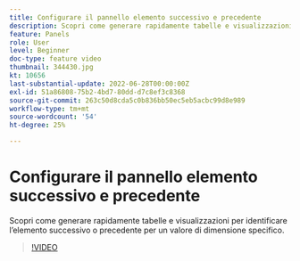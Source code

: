 ```yaml
---
title: Configurare il pannello elemento successivo e precedente
description: Scopri come generare rapidamente tabelle e visualizzazioni per identificare l’elemento successivo o precedente per un valore di dimensione specifico.
feature: Panels
role: User
level: Beginner
doc-type: feature video
thumbnail: 344430.jpg
kt: 10656
last-substantial-update: 2022-06-28T00:00:00Z
exl-id: 51a86808-75b2-4bd7-80dd-d7c8ef3c8368
source-git-commit: 263c50d8cda5c0b836bb50ec5eb5acbc99d8e989
workflow-type: tm+mt
source-wordcount: '54'
ht-degree: 25%

---
```


# Configurare il pannello elemento successivo e precedente

Scopri come generare rapidamente tabelle e visualizzazioni per identificare l’elemento successivo o precedente per un valore di dimensione specifico.

>[!VIDEO](https://video.tv.adobe.com/v/344430/?quality=12&learn=on)

